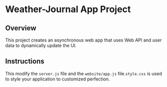 # Weather-Journal App Project

## Overview
This project creates an asynchronous web app that uses Web API and user data to dynamically update the UI. 

## Instructions
This modify the `server.js` file and the `website/app.js` file.`style.css` is used to style your application to customized perfection.
